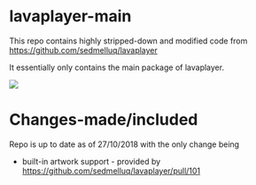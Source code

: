 # lavaplayer-main

This repo contains highly stripped-down and modified code from 
https://github.com/sedmelluq/lavaplayer

It essentially only contains the main package of lavaplayer.

[![](https://jitpack.io/v/Zenrac/lavaplayer-main.svg)](https://jitpack.io/#GigaFyde/lavaplayer-main)

# Changes-made/included
Repo is up to date as of 27/10/2018 with the only change being
- built-in artwork support - provided by https://github.com/sedmelluq/lavaplayer/pull/101
